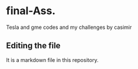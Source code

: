 # final-Ass.
Tesla and gme codes and my challenges by casimir
## Editing the file

It is a markdown file in this repository.
